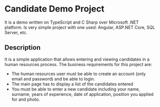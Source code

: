 # Candidate Demo Project
It is a demo written on TypeScript and C Sharp over Microsoft .NET platform. Is very simple project with one used: Angular, ASP.NET Core, SQL Server, etc.

## Description 
It is a simple application that allows entering and viewing candidates in a human resources process. The business requirements for this project are:
* The human resources user must be able to create an account (only email and password) and be able to login.
* The main page has to display a list of the candidates entered
* You must be able to enter a new candidate including your name, surname, years of experience, date of application, position you applied for and photo.




